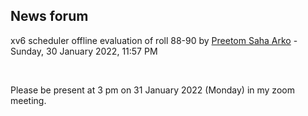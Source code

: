 <h2>News forum</h2><a href="https://moodle.cse.buet.ac.bd/user/view.php?id=1764&course=647"></a>
xv6 scheduler offline evaluation of roll 88-90
by <a href="https://moodle.cse.buet.ac.bd/user/view.php?id=1764&course=647">Preetom Saha Arko</a> - Sunday, 30 January 2022, 11:57 PM


 

Please be present at 3 pm on 31 January 2022 (Monday) in my zoom meeting. 






